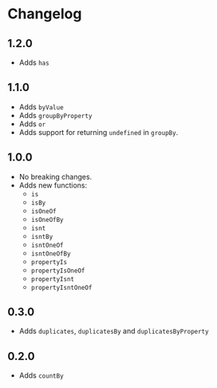 # Changelog

## 1.2.0

- Adds `has`

## 1.1.0

- Adds `byValue`
- Adds `groupByProperty`
- Adds `or`
- Adds support for returning `undefined` in `groupBy`.

## 1.0.0

- No breaking changes.
- Adds new functions:
  - `is`
  - `isBy`
  - `isOneOf`
  - `isOneOfBy`
  - `isnt`
  - `isntBy`
  - `isntOneOf`
  - `isntOneOfBy`
  - `propertyIs`
  - `propertyIsOneOf`
  - `propertyIsnt`
  - `propertyIsntOneOf`

## 0.3.0

- Adds `duplicates`, `duplicatesBy` and `duplicatesByProperty`

## 0.2.0

- Adds `countBy`
